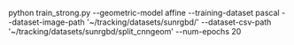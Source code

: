 

python train_strong.py --geometric-model affine --training-dataset pascal --dataset-image-path '~/tracking/datasets/sunrgbd/' --dataset-csv-path '~/tracking/datasets/sunrgbd/split_cnngeom' --num-epochs 20
